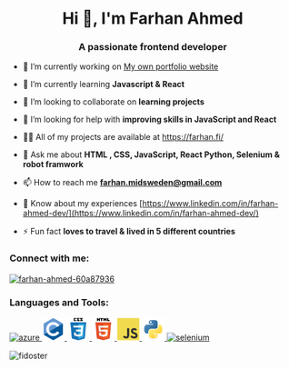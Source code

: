 <h1 align="center">Hi 👋, I'm Farhan Ahmed</h1>
<h3 align="center">A passionate frontend developer</h3>

- 🔭 I’m currently working on [My own portfolio website](https://farhan.fi/)

- 🌱 I’m currently learning **Javascript & React**

- 👯 I’m looking to collaborate on **learning projects**

- 🤝 I’m looking for help with **improving skills in JavaScript and React**

- 👨‍💻 All of my projects are available at https://farhan.fi/

- 💬 Ask me about **HTML , CSS, JavaScript, React Python, Selenium & robot framwork**

- 📫 How to reach me **farhan.midsweden@gmail.com**

- 📄 Know about my experiences [https://www.linkedin.com/in/farhan-ahmed-dev/](https://www.linkedin.com/in/farhan-ahmed-dev/)

- ⚡ Fun fact **loves to travel & lived in 5 different countries**

<h3 align="left">Connect with me:</h3>
<p align="left">
<a href="https://linkedin.com/in/farhan-ahmed-60a87936" target="blank"><img align="center" src="https://raw.githubusercontent.com/rahuldkjain/github-profile-readme-generator/master/src/images/icons/Social/linked-in-alt.svg" alt="farhan-ahmed-60a87936" height="30" width="40" /></a>
</p>

<h3 align="left">Languages and Tools:</h3>
<p align="left"> <a href="https://azure.microsoft.com/en-in/" target="_blank" rel="noreferrer"> <img src="https://www.vectorlogo.zone/logos/microsoft_azure/microsoft_azure-icon.svg" alt="azure" width="40" height="40"/> </a> <a href="https://www.cprogramming.com/" target="_blank" rel="noreferrer"> <img src="https://raw.githubusercontent.com/devicons/devicon/master/icons/c/c-original.svg" alt="c" width="40" height="40"/> </a> <a href="https://www.w3schools.com/css/" target="_blank" rel="noreferrer"> <img src="https://raw.githubusercontent.com/devicons/devicon/master/icons/css3/css3-original-wordmark.svg" alt="css3" width="40" height="40"/> </a> <a href="https://www.w3.org/html/" target="_blank" rel="noreferrer"> <img src="https://raw.githubusercontent.com/devicons/devicon/master/icons/html5/html5-original-wordmark.svg" alt="html5" width="40" height="40"/> </a> <a href="https://developer.mozilla.org/en-US/docs/Web/JavaScript" target="_blank" rel="noreferrer"> <img src="https://raw.githubusercontent.com/devicons/devicon/master/icons/javascript/javascript-original.svg" alt="javascript" width="40" height="40"/> </a> <a href="https://www.python.org" target="_blank" rel="noreferrer"> <img src="https://raw.githubusercontent.com/devicons/devicon/master/icons/python/python-original.svg" alt="python" width="40" height="40"/> </a> <a href="https://www.selenium.dev" target="_blank" rel="noreferrer"> <img src="https://raw.githubusercontent.com/detain/svg-logos/780f25886640cef088af994181646db2f6b1a3f8/svg/selenium-logo.svg" alt="selenium" width="40" height="40"/> </a> </p>

<p><img align="center" src="https://github-readme-stats.vercel.app/api/top-langs?username=fidoster&show_icons=true&locale=en&layout=compact" alt="fidoster" /></p>
